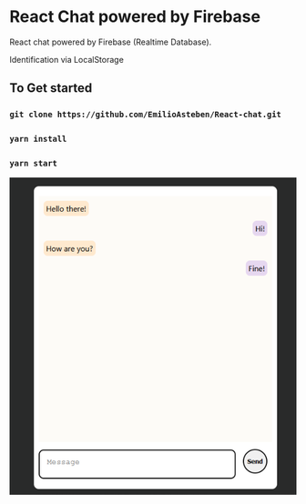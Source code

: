 # React Chat powered by Firebase

React chat powered by Firebase (Realtime Database).

Identification via LocalStorage 

## To Get started


### `git clone https://github.com/EmilioAsteben/React-chat.git`

### `yarn install`

### `yarn start`


![demo image](https://github.com/EmilioAsteben/React-chat/blob/main/demo.png?raw=true)

